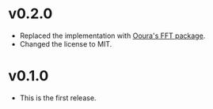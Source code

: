 # v0.2.0

* Replaced the implementation with [Ooura's FFT package](https://www.kurims.kyoto-u.ac.jp/~ooura/fft.html).
* Changed the license to MIT.



# v0.1.0

* This is the first release.
